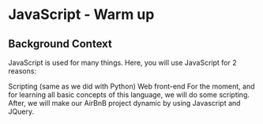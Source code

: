 # JavaScript - Warm up

## Background Context
JavaScript is used for many things. 
Here, you will use JavaScript for 2 reasons:

Scripting (same as we did with Python) Web front-end For the moment, 
and for learning all basic concepts of this language, we will do some scripting. 
After, we will make our AirBnB project dynamic by using Javascript and JQuery.

